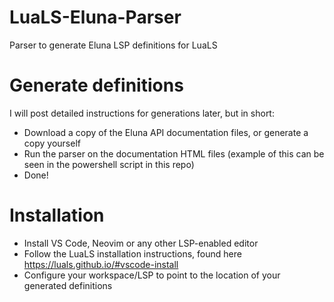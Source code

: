 # LuaLS-Eluna-Parser
Parser to generate Eluna LSP definitions for LuaLS

# Generate definitions
I will post detailed instructions for generations later, but in short:

- Download a copy of the Eluna API documentation files, or generate a copy yourself
- Run the parser on the documentation HTML files (example of this can be seen in the powershell script in this repo)
- Done!

# Installation
- Install VS Code, Neovim or any other LSP-enabled editor
- Follow the LuaLS installation instructions, found here https://luals.github.io/#vscode-install
- Configure your workspace/LSP to point to the location of your generated definitions
